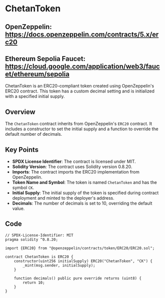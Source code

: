 # ChetanToken

## OpenZeppelin: https://docs.openzeppelin.com/contracts/5.x/erc20
## Ethereum Sepolia Faucet: https://cloud.google.com/application/web3/faucet/ethereum/sepolia

ChetanToken is an ERC20-compliant token created using OpenZeppelin's ERC20 contract. This token has a custom decimal setting and is initialized with a specified initial supply.

## Overview

The `ChetanToken` contract inherits from OpenZeppelin's `ERC20` contract. It includes a constructor to set the initial supply and a function to override the default number of decimals.

## Key Points

- **SPDX License Identifier**: The contract is licensed under MIT.
- **Solidity Version**: The contract uses Solidity version 0.8.20.
- **Imports**: The contract imports the ERC20 implementation from OpenZeppelin.
- **Token Name and Symbol**: The token is named `ChetanToken` and has the symbol `CK`.
- **Initial Supply**: The initial supply of the token is specified during contract deployment and minted to the deployer's address.
- **Decimals**: The number of decimals is set to 10, overriding the default value.

## Code

```solidity
// SPDX-License-Identifier: MIT
pragma solidity ^0.8.20;

import {ERC20} from "@openzeppelin/contracts/token/ERC20/ERC20.sol";

contract ChetanToken is ERC20 {
    constructor(uint256 initialSupply) ERC20("ChetanToken", "CK") {
        _mint(msg.sender, initialSupply);
    }

    function decimals() public pure override returns (uint8) {
        return 10;
    }
}
